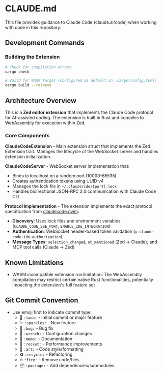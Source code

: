 # CLAUDE.md

This file provides guidance to Claude Code (claude.ai/code) when working with code in this repository.

## Development Commands

### Building the Extension
```bash
# Check for compilation errors
cargo check

# Build for WASM target (configured as default in .cargo/config.toml)
cargo build --release
```

## Architecture Overview

This is a **Zed editor extension** that implements the Claude Code protocol for AI-assisted coding. The extension is built in Rust and compiles to WebAssembly for execution within Zed.

### Core Components

**ClaudeCodeExtension** - Main extension struct that implements the Zed Extension trait. Manages the lifecycle of the WebSocket server and handles extension initialization.

**ClaudeCodeServer** - WebSocket server implementation that:
- Binds to localhost on a random port (10000-65535)
- Creates authentication tokens using UUID v4
- Manages the lock file in `~/.claude/ide/[port].lock`
- Handles bidirectional JSON-RPC 2.0 communication with Claude Code CLI

**Protocol Implementation** - The extension implements the exact protocol specification from [claudecode.nvim](https://github.com/coder/claudecode.nvim/blob/main/PROTOCOL.md):
- **Discovery**: Uses lock files and environment variables (`CLAUDE_CODE_SSE_PORT`, `ENABLE_IDE_INTEGRATION`)
- **Authentication**: WebSocket header-based token validation (`x-claude-code-ide-authorization`)
- **Message Types**: `selection_changed`, `at_mentioned` (Zed → Claude), and MCP tool calls (Claude → Zed)

## Known Limitations

- WASM incompatible extension run limitation: The WebAssembly compilation may restrict certain native Rust functionalities, potentially impacting the extension's full feature set

## Git Commit Convention

- Use emoji first to indicate commit type:
  - 🎉 `:tada:` - Initial commit or major feature
  - ✨ `:sparkles:` - New feature
  - 🐛 `:bug:` - Bug fix
  - 🔧 `:wrench:` - Configuration changes
  - 📝 `:memo:` - Documentation
  - 🚀 `:rocket:` - Performance improvements
  - 🎨 `:art:` - Code style/formatting
  - ♻️ `:recycle:` - Refactoring
  - 🔥 `:fire:` - Remove code/files
  - 📦 `:package:` - Add dependencies/submodules
